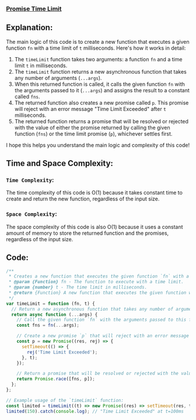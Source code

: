 ### [Promise Time Limit](https://leetcode.com/problems/promise-time-limit/description/)

## Explanation:
The main logic of this code is to create a new function that executes a given function `fn` with a time limit of `t` milliseconds. Here's how it works in detail:

1. The `timeLimit` function takes two arguments: a function `fn` and a time limit `t` in milliseconds.
2. The `timeLimit` function returns a new asynchronous function that takes any number of arguments (`...args`).
3. When this returned function is called, it calls the given function `fn` with the arguments passed to it (`...args`) and assigns the result to a constant called `fns`.
4. The returned function also creates a new promise called `p`. This promise will reject with an error message "Time Limit Exceeded" after `t` milliseconds.
5. The returned function returns a promise that will be resolved or rejected with the value of either the promise returned by calling the given function (`fns`) or the time limit promise (`p`), whichever settles first.

I hope this helps you understand the main logic and complexity of this code!

## Time and Space Complexity:
### `Time Complexity`:
The time complexity of this code is O(1) because it takes constant time to create and return the new function, regardless of the input size.

### `Space Complexity`:
The space complexity of this code is also O(1) because it uses a constant amount of memory to store the returned function and the promises, regardless of the input size.

## Code:
```js
/**
 * Creates a new function that executes the given function `fn` with a time limit of `t` milliseconds.
 * @param {Function} fn - The function to execute with a time limit.
 * @param {number} t - The time limit in milliseconds.
 * @return {Function} A new function that executes the given function with a time limit.
 */
var timeLimit = function (fn, t) {
  // Return a new asynchronous function that takes any number of arguments.
  return async function (...args) {
    // Call the given function `fn` with the arguments passed to this function and assign the result to `fns`.
    const fns = fn(...args);

    // Create a new promise `p` that will reject with an error message after `t` milliseconds.
    const p = new Promise((res, rej) => {
      setTimeout(() => {
        rej('Time Limit Exceeded');
      }, t);
    });

    // Return a promise that will be resolved or rejected with the value of either `fns` or `p`, whichever settles first.
    return Promise.race([fns, p]);
  };
};

// Example usage of the `timeLimit` function:
const limited = timeLimit((t) => new Promise((res) => setTimeout(res, t)), 100);
limited(150).catch(console.log); // "Time Limit Exceeded" at t=100ms

```
